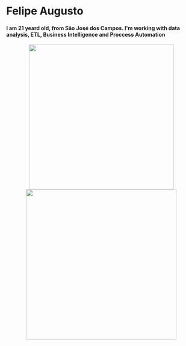 # Felipe Augusto

#### I am 21 yeard old, from São José dos Campos. I'm working with data analysis, ETL, Business Intelligence and Proccess Automation

<!-- GitHub section -->
<p align="center">
  <img src = "https://github-readme-stats.vercel.app/api?username=FelipeASousa&show_icons=true&theme=tokyonight&hide=issuesr" width = 385 />
  <img src = "https://github-readme-stats.vercel.app/api/top-langs/?username=FelipeASousa&hide_progress=true&theme=tokyonight" width = 400 />
</p>


